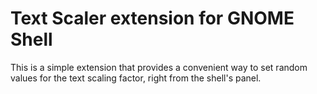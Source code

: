 # Text Scaler extension for GNOME Shell

This is a simple extension that provides a convenient way to set random
values for the text scaling factor, right from the shell's panel.

